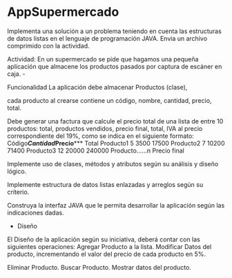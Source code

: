 # AppSupermercado
Implementa una solución a un problema teniendo en cuenta las estructuras de datos listas en el lenguaje de programación JAVA. Envia un archivo comprimido con la actividad.   

Actividad:   En un supermercado se pide que hagamos una pequeña aplicación que almacene los productos pasados por captura de escáner en caja.  -

Funcionalidad  La aplicación debe almacenar Productos (clase), 

cada producto al crearse contiene un código, nombre, cantidad, precio, total. 

Debe generar una factura que calcule el precio total de una lista de entre 10 productos: total, productos vendidos, precio final, total, IVA al precio correspondiente del 19%, como se indica en el siguiente formato:     Código*********Cantidad*************Precio******* Total  Producto1                   5                      3500                17500               Producto2                   7                      10200              71400  Producto3                   12                    20000              240000                         Producto……n                                          Precio final         

Implemente uso de clases, métodos y atributos según su análisis y diseño lógico.

Implemente estructura de datos listas enlazadas y arreglos según su criterio.  

Construya la interfaz JAVA que le permita desarrollar la aplicación según las  indicaciones dadas.  

- Diseño   

El Diseño de la aplicación según su iniciativa, deberá contar con las siguientes operaciones:  Agregar Producto a la lista. Modificar Datos del  producto, incrementando el valor del precio de cada producto en 5%.  

Eliminar Producto.  Buscar Producto.  Mostrar datos del producto.
